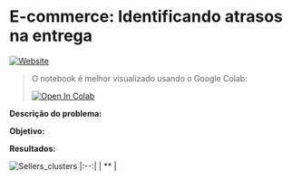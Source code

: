 # E-commerce: Identificando atrasos na entrega

[![Website](https://img.shields.io/badge/Site%20Pessoal-RGivisiez-red?style=flat&for-the-badge&logo=github)][mysite]

> O notebook é melhor visualizado usando o Google Colab:
>  
>  <a href="https://colab.research.google.com/github/RGivisiez/Olist-delivery-delay/blob/main/E_Commerce_Delivery_Delay.ipynb" target="_parent"><img src="https://colab.research.google.com/assets/colab-badge.svg" alt="Open In Colab"/></a>
>  
**Descrição do problema:** 

**Objetivo:** 

**Resultados:** 

![Sellers_clusters]()
|:--:| 
| ** |

[mysite]: https://rgivisiez.github.io/
